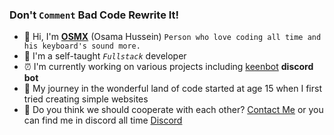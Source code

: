 ### Don't `Comment` Bad Code Rewrite It!
- 👋 Hi, I'm **[OSMX](www.osmx.me)** (Osama Hussein) `Person who love coding all time and his keyboard's sound more.` 
- 👀 I'm a self-taught *`Fullstack`* developer
- ⏰ I'm currently working on various projects including [keenbot](https://www.keenbot.ml) **discord bot**
- 🚀 My journey in the wonderful land of code started at age 15 when I first tried creating simple websites
- 🧬 Do you think we should cooperate with each other? [Contact Me](mailto:husseinosama179@gmail.com) or you can find me in discord all time [Discord](https://discord.gg/fm2J8PE)

<!---
itsosmx/itsosmx is a ✨ special ✨ repository because its `README.md` (this file) appears on your GitHub profile.
You can click the Preview link to take a look at your changes.
--->
